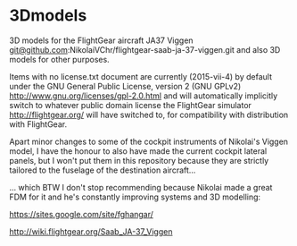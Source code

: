 # 3Dmodels
3D models for the FlightGear aircraft JA37 Viggen git@github.com:NikolaiVChr/flightgear-saab-ja-37-viggen.git
and also 3D models for other purposes.

Items with no license.txt document are currently (2015-vii-4) by default under the GNU General Public License, version 2 (GNU GPLv2) http://www.gnu.org/licenses/gpl-2.0.html
and will automatically implicitly switch to whatever public domain license the FlightGear simulator http://flightgear.org/ will have switched to, for compatibility with
distribution with FlightGear.

Apart minor changes to some of the cockpit instruments of Nikolai's Viggen model, I have the honour to also have made the current cockpit lateral panels, but I won't put them
in this repository because they are strictly tailored to the fuselage of the destination aircraft...

... which BTW I don't stop recommending because Nikolai made a great FDM for it and he's constantly improving systems and 3D modelling:

https://sites.google.com/site/fghangar/

http://wiki.flightgear.org/Saab_JA-37_Viggen




 
